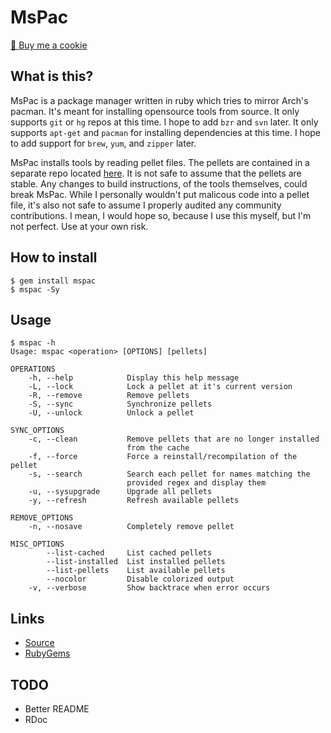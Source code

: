 # MsPac

<a href="https://www.buymeacoffee.com/mjwhitta">🍪 Buy me a cookie</a>

## What is this?

MsPac is a package manager written in ruby which tries to mirror
Arch's pacman. It's meant for installing opensource tools from source.
It only supports `git` or `hg` repos at this time. I hope to add `bzr`
and `svn` later. It only supports `apt-get` and `pacman` for
installing dependencies at this time. I hope to add support for
`brew`, `yum`, and `zipper` later.

MsPac installs tools by reading pellet files. The pellets are
contained in a separate repo located
[here](https://github.com/mjwhitta/pellets). It is not safe to assume
that the pellets are stable. Any changes to build instructions, of the
tools themselves, could break MsPac. While I personally wouldn't put
malicous code into a pellet file, it's also not safe to assume I
properly audited any community contributions. I mean, I would hope so,
because I use this myself, but I'm not perfect. Use at your own risk.

## How to install

```
$ gem install mspac
$ mspac -Sy
```

## Usage

```
$ mspac -h
Usage: mspac <operation> [OPTIONS] [pellets]

OPERATIONS
    -h, --help            Display this help message
    -L, --lock            Lock a pellet at it's current version
    -R, --remove          Remove pellets
    -S, --sync            Synchronize pellets
    -U, --unlock          Unlock a pellet

SYNC_OPTIONS
    -c, --clean           Remove pellets that are no longer installed
                          from the cache
    -f, --force           Force a reinstall/recompilation of the pellet
    -s, --search          Search each pellet for names matching the
                          provided regex and display them
    -u, --sysupgrade      Upgrade all pellets
    -y, --refresh         Refresh available pellets

REMOVE_OPTIONS
    -n, --nosave          Completely remove pellet

MISC_OPTIONS
        --list-cached     List cached pellets
        --list-installed  List installed pellets
        --list-pellets    List available pellets
        --nocolor         Disable colorized output
    -v, --verbose         Show backtrace when error occurs
```

## Links

- [Source](https://github.com/mjwhitta/mspac)
- [RubyGems](https://rubygems.org/gems/mspac)

## TODO

- Better README
- RDoc
